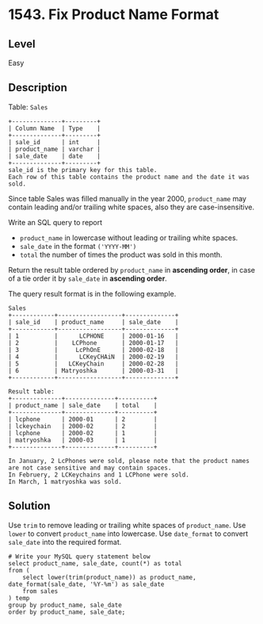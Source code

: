 # 1543. Fix Product Name Format
## Level
Easy

## Description
Table: `Sales`
```
+--------------+---------+
| Column Name  | Type    |
+--------------+---------+
| sale_id      | int     |
| product_name | varchar |
| sale_date    | date    |
+--------------+---------+
sale_id is the primary key for this table.
Each row of this table contains the product name and the date it was sold.
```
Since table Sales was filled manually in the year 2000, `product_name` may contain leading and/or trailing white spaces, also they are case-insensitive.

Write an SQL query to report

* `product_name` in lowercase without leading or trailing white spaces.
* `sale_date` in the format `('YYYY-MM')`
* `total` the number of times the product was sold in this month.

Return the result table ordered by `product_name` in **ascending order**, in case of a tie order it by `sale_date` in **ascending order**.

The query result format is in the following example.

```
Sales
+------------+------------------+--------------+
| sale_id    | product_name     | sale_date    |
+------------+------------------+--------------+
| 1          |      LCPHONE     | 2000-01-16   |
| 2          |    LCPhone       | 2000-01-17   |
| 3          |     LcPhOnE      | 2000-02-18   |
| 4          |      LCKeyCHAiN  | 2000-02-19   |
| 5          |   LCKeyChain     | 2000-02-28   |
| 6          | Matryoshka       | 2000-03-31   | 
+------------+------------------+--------------+

Result table:
+--------------+--------------+----------+
| product_name | sale_date    | total    |
+--------------+--------------+----------+
| lcphone      | 2000-01      | 2        |
| lckeychain   | 2000-02      | 2        | 
| lcphone      | 2000-02      | 1        | 
| matryoshka   | 2000-03      | 1        | 
+--------------+--------------+----------+

In January, 2 LcPhones were sold, please note that the product names are not case sensitive and may contain spaces.
In Februery, 2 LCKeychains and 1 LCPhone were sold.
In March, 1 matryoshka was sold.
```

## Solution
Use `trim` to remove leading or trailing white spaces of `product_name`. Use `lower` to convert `product_name` into lowercase. Use `date_format` to convert `sale_date` into the required format.
```
# Write your MySQL query statement below
select product_name, sale_date, count(*) as total
from (
    select lower(trim(product_name)) as product_name, date_format(sale_date, '%Y-%m') as sale_date
    from sales
) temp
group by product_name, sale_date
order by product_name, sale_date;
```

